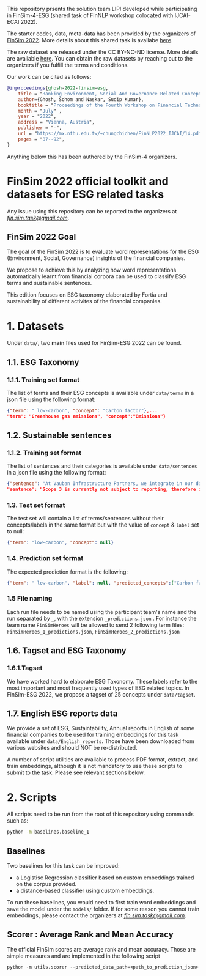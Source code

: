 This repository prsents the solution team LIPI developed while participating in FinSim-4-ESG (shared task of FinNLP workshop colocated with IJCAI-ECAI 2022).

The starter codes, data, meta-data has been provided by the organizers of [FinSim 2022](https://sites.google.com/nlg.csie.ntu.edu.tw/finnlp-2022/shared-task-finsim4-esg). More details about this shared task is availabe [here](https://sites.google.com/nlg.csie.ntu.edu.tw/finnlp-2022/shared-task-finsim4-esg).


The raw dataset are released under the CC BY-NC-ND license. More details are available [here](https://drive.google.com/file/d/1uLt-2WlCz9YE43DLXoQQOowhomBEnSTs/view). You can obtain the raw datasets by reaching out to the organizers if you fulfill the terms and conditions.

Our work can be cited as follows:

```bibtex 
@inproceedings{ghosh-2022-finsim-esg,
    title = "Ranking Environment, Social And Governance Related Concepts And Assessing Sustainability Aspect Of Financial Texts",
    author={Ghosh, Sohom and Naskar, Sudip Kumar},
    booktitle = "Proceedings of the Fourth Workshop on Financial Technology and Natural Language Processing (FinNLP@IJCAI-ECAI 2022)",
    month = "July" ,
    year = "2022",
    address = "Vienna, Austria",
    publisher = "-",
    url = "https://mx.nthu.edu.tw/~chungchichen/FinNLP2022_IJCAI/14.pdf",
    pages = "87--92",
}

```
Anything below this has been authored by the FinSim-4 organizers.

# FinSim 2022 official toolkit and datasets for ESG related tasks

Any issue using this repository can be reported to the organizers at *fin.sim.task@gmail.com*.

## FinSim 2022 Goal
The goal of the FinSim 2022 is to evaluate word representations for the ESG (Environment, Social, Governance) insights of the financial companies.

We propose to achieve this by analyzing how word representations automatically learnt from financial corpora can be used to classify ESG terms and sustainable sentences.

This edition focuses on ESG taxonomy elaborated by Fortia and sustainability of different activites of the financial companies.

# 1. Datasets
Under `data/`, two **main** files used for FinSim-ESG 2022 can be found. 

## 1.1. ESG Taxonomy 
### 1.1.1. Training set format
The list of terms and their ESG concepts is available under `data/terms` in a json file using the following format:
```json
{"term": " low-carbon", "concept": "Carbon factor"},...
"term": "Greenhouse gas emissions", "concept":"Emissions"}
```
## 1.2. Sustainable sentences 
### 1.1.2. Training set format
The list of sentences and their categories is available under `data/sentences` in a json file using the following format:
```json
{"sentence": "At Vauban Infrastructure Partners, we integrate in our daily work practices to avoid, reduce or offset our carbon emissions.", "label": "Sustainable"},...
"sentence": "Scope 3 is currently not subject to reporting, therefore it is not applicable.", "label":"Unsustainable"}
```
### 1.3. Test set format
The test set will contain a list of terms/sentences without their concepts/labels in the same format but with the value of `concept` & `label` set to null:
```json
{"term": "low-carbon", "concept": null}
```
### 1.4. Prediction set format
The expected prediction format is the following:
```json
{"term": " low-carbon", "label": null, "predicted_concepts":["Carbon factor", "Emissions","Waste management", "Biodiversity", "Employee development", "Community", "Audit Oversight"] }
```
### 1.5 File naming
Each run file needs to be named using the participant team's name and the run separated by `_`, with the extension `_predictions.json` .
For instance the team name `FinSimHeroes` will be allowed to send 2 following term files:
`FinSimHeroes_1_predictions.json`, `FinSimHeroes_2_predictions.json`


## 1.6. Tagset and ESG Taxonomy
### 1.6.1.Tagset
We have worked hard to elaborate ESG Taxonomy.
These labels refer to the most important and most frequently used types of ESG related topics.
In FinSim-ESG 2022, we propose a tagset of 25 concepts under `data/tagset`.


## 1.7. English ESG reports  data

We provide a set of ESG, Sustaintability, Annual reports in English of some financial companies to be used for training embeddings for this task available under `data/English_reports`.
Those have been downloaded from various websites and should NOT be re-distributed.

A number of script utilities are available to process PDF format, extract, and train embeddings, although it is not mandatory to use these scripts to submit to the task.
Please see relevant sections below.

# 2. Scripts
All scripts need to be run from the root of this repository using commands such as:
```bash
python -m baselines.baseline_1
```

## Baselines
Two baselines for this task can be improved:
 * a Logistisc Regression classifier based on custom embeddings trained on the corpus provided.
 * a distance-based classifier using custom embeddings.

To run these baselines, you would need to first train word embeddings and save the model under the `models/` folder.
If for some reason you cannot train embeddings, please contact the organizers at *fin.sim.task@gmail.com*.

## Scorer : Average Rank and Mean Accuracy
The official FinSim scores are average rank and mean accuracy. Those are simple measures and are implemented in the following script

```
python -m utils.scorer --predicted_data_path=<path_to_prediction_json>
```

